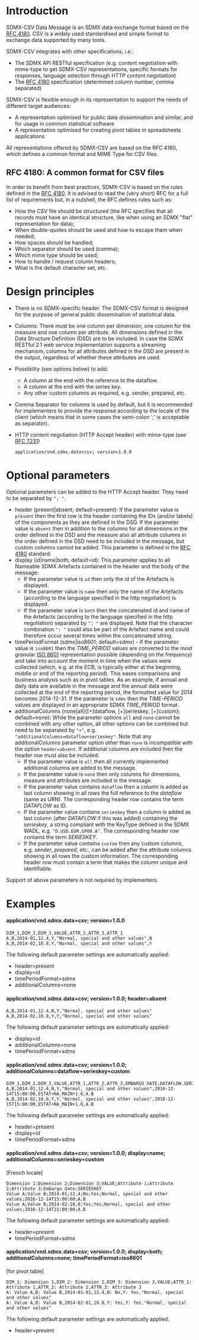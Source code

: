 # Introduction
SDMX-CSV Data Message is an SDMX data exchange format based on the [RFC 4180](https://tools.ietf.org/html/rfc4180). CSV is a widely used standardised and simple format to exchange data supported by many tools.

SDMX-CSV integrates with other specifications, i.e.: 
- The SDMX API RESTful specification (e.g. content negotiation with mime-type to get SDMX-CSV representations, specific formats for responses, language selection through HTTP content negotiation)
- The [RFC 4180](https://tools.ietf.org/html/rfc4180) specification (determined column number, comma separated)

SDMX-CSV is flexible enough in its representation to support the needs of different target audiences:
- A representation optimised for public data dissemination and similar, and for usage in common statistical software
- A representation optimised for creating pivot tables in spreadsheets applications

All representations offered by SDMX-CSV are based on the RFC 4180, which defines a common format and MIME Type for CSV files. 

##	RFC 4180: A common format for CSV files
In order to benefit from best practices, SDMX-CSV is based on the rules defined in the [RFC 4180](https://tools.ietf.org/html/rfc4180). It is advised to read the (very short) RFC for a full list of requirements but, in a nutshell, the RFC defines rules such as:
- How the CSV file should be structured (the RFC specifies that all records must have an identical structure, like when using an SDMX "flat" representation for data);
- When double-quotes should be used and how to escape them when needed;
- How spaces should be handled;
- Which separator should be used (comma);
- Which mime type should be used;
- How to handle / request column headers;
- What is the default character set, etc.

#	Design principles

- There is no SDMX-specific header. The SDMX-CSV format is designed for the purpose of general public dissemination of statistical data.
- Columns: There must be one column per dimension, one column for the measure and one column per attribute. All dimensions defined in the Data Structure Definition (DSD) are to be included. In case the SDMX RESTful 2.1 web service implementation supports a streaming mechanism, columns for all attributes defined in the DSD are present in the output, regardless of whether these attributes are used.
- Possibility (see options below) to add:
  - A column at the end with the reference to the dataflow.
  - A column at the end with the series key.
  - Any other custom columns as required, e.g. sender, prepared, etc.
- Comma Separator for columns is used by default, but it is recommended for implementers to provide the response according to the locale of the client (which means that in some cases the semi-colon ‘;’ is acceptable as separator).
- HTTP content negotiation (HTTP Accept header) with mime-type (see [RFC 7231](https://tools.ietf.org/html/rfc7231#section-5.3.2))    

      application/vnd.sdmx.data+csv; version=1.0.0
    
#	Optional parameters

Optional parameters can be added to the HTTP Accept header. They need to be separated by `"; "`.
- header (present|absent; default=present): If the parameter value is `present` then the first row is the header containing the IDs (and/or labels) of the components as they are defined in the DSD. If the parameter value is `absent` then in addition to the columns for all dimensions in the order defined in the DSD and the measure also all attribute columns in the order defined in the DSD need to be included in the message, but custom columns cannot be added. This parameter is defined in the [RFC 4180](https://tools.ietf.org/html/rfc4180) standard.
- display (id|name|both; default=id): This parameter applies to all Nameable SDMX Artefacts contained in the header and the body of the message: 
  - If the parameter value is `id` then only the id of the Artefacts is displayed.
  - If the parameter value is `name` then only the name of the Artefacts (according to the language specified in the http negotiation) is displayed.
  - If the parameter value is `both` then the concatenated id and name of the Artefacts (according to the language specified in the http negotiation) separated by `": "` are displayed. Note that the character combination `": "` could also be part of the Artefact name and could therefore occur several times within the concatenated string.
- timePeriodFormat (sdmx|iso8601; default=sdmx) - If the parameter value is `iso8601` then the *TIME_PERIOD* values are converted to the most granular [ISO 8601](https://www.iso.org/iso-8601-date-and-time-format.html) representation possible (depending on the frequency) and take into account the moment in time when the values were collected (which, e.g. at the ECB, is typically either at the beginning, middle or end of the reporting period). This eases comparisons and business analysis such as in pivot tables. As an example, if annual and daily data are available in the message and the annual data were collected at the end of the reporting period, the formatted value for 2014 becomes 2014-12-31. If the parameter is `sdmx` then the *TIME-PERIOD* values are displayed in an appropriate SDMX *TIME_PERIOD* format.
- additionalColumns (none|all|{[+]dataflow, [+]serieskey, [+]custom}; default=none): While the parameter options `all` and `none` cannot be combined with any other option, all other options can be combined but need to be separated by `"+"`, e.g. `"additionalColumns=dataflow+serieskey"`. Note that any additionalColumns parameter option other than `none` is incompatible with the option `header=absent`. If additional columns are included then the header row must also be included.
  - If the parameter value is `all` then all currently implemented additional columns are added to the message.
  - If the parameter value is `none` then only columns for dimensions, measure and attributes are included in the message.
  - If the parameter value contains `dataflow` then a column is added as last column showing in all rows the full reference to the *dataflow* (same as URN). The corresponding header row contains the term *DATAFLOW* as ID. 
  - If the parameter value contains `serieskey` then a column is added as last column (after *DATAFLOW* if this was added) containing the *serieskey*, a string compliant with the KeyType defined in the SDMX WADL, e.g. `"D.USD.EUR.SP00.A"`. The corresponding header row contains the term *SERIESKEY*.
  - If the parameter value contains `custom` then any custom columns, e.g. *sender*, *prepared*, etc., can be added after the attribute columns showing in all rows the custom information. The corresponding header row must contain a term that makes the column unique and identifiable.

Support of above parameters is not required by implementers.

# Examples

#### application/vnd.sdmx.data+csv; version=1.0.0

    DIM_1,DIM_2,DIM_3,VALUE,ATTR_2,ATTR_3,ATTR_1
    A,B,2014-01,12.4,Y,"Normal, special and other values",N
    A,B,2014-02,10.8,Y,"Normal, special and other values",Y

The following default parameter settings are automatically applied:
- header=present
- display=id
- timePeriodFormat=sdmx
- additionalColumns=none

#### application/vnd.sdmx.data+csv; version=1.0.0; header=absent

    A,B,2014-01,12.4,N,Y,"Normal, special and other values"
    A,B,2014-02,10.8,Y,Y,"Normal, special and other values"

The following default parameter settings are automatically applied:
- display=id
- additionalColumns=none
- timePeriodFormat=sdmx

#### application/vnd.sdmx.data+csv; version=1.0.0; additionalColumns=dataflow+serieskey+custom

    DIM_1,DIM_2,DIM_3,VALUE,ATTR_1,ATTR_2,ATTR_3,EMBARGO_DATE,DATAFLOW,SERIESKEY
    A,B,2014-01,12.4,N,Y,"Normal, special and other values",2016-12-14T15:00:00,ESTAT+NA_MAIN+1.6,A.B
    A,B,2014-02,10.8,Y,Y,"Normal, special and other values",2016-12-15T15:00:00,ESTAT+NA_MAIN+1.6,A.B

The following default parameter settings are automatically applied:
- header=present
- display=id
- timePeriodFormat=sdmx

#### application/vnd.sdmx.data+csv; version=1.0.0; display=name; additionalColumns=serieskey+custom
[French locale]

    Dimension 1;Dimension 2;Dimension 3;VALUE;Attribute 1;Attribute 2;Attribute 3;Embargo date;SERIESKEY
    Value A;Value B;2014-01;12,4;No;Yes;Normal, special and other values;2016-12-14T15:00:00;A.B
    Value A;Value B;2014-02;10,8;Yes;Yes;Normal, special and other values;2016-12-14T15:00:00;A.B

The following default parameter settings are automatically applied:
- header=present
- timePeriodFormat=sdmx

#### application/vnd.sdmx.data+csv; version=1.0.0; display=both; additionalColumns=none; timePeriodFormat=iso8601
[for pivot table]

    DIM_1: Dimension 1,DIM_2: Dimension 2,DIM_3: Dimension 3,VALUE;ATTR_1: Attribute 1,ATTR_2: Attribute 2,ATTR_3: Attribute 3
    A: Value A,B: Value B,2014-01-01,12.4,N: No,Y: Yes,"Normal, special and other values"
    A: Value A,B: Value B,2014-02-01,10.8,Y: Yes,Y: Yes,"Normal, special and other values"

The following default parameter settings are automatically applied:
- header=present
